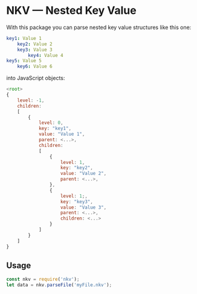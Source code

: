 # NKV — Nested Key Value

With this package you can parse nested key value structures like this one:

```yaml
key1: Value 1
    key2: Value 2
    key3: Value 3
        key4: Value 4
key5: Value 5
    key6: Value 6
```

into JavaScript objects:

```javascript
<root>
{
    level: -1,
    children:
    [
        {
            level: 0,
            key: "key1",
            value: "Value 1",
            parent: <...>,
            children:
            [
                {
                    level: 1,
                    key: "key2",
                    value: "Value 2",
                    parent: <...>,
                },
                {
                    level: 1;,
                    key: "key3",
                    value: "Value 3",
                    parent: <...>,
                    children: <...>
                }
            ]
        }
    ]
}
```

## Usage

```javascript
const nkv = require('nkv');
let data = nkv.parseFile('myFile.nkv');
```